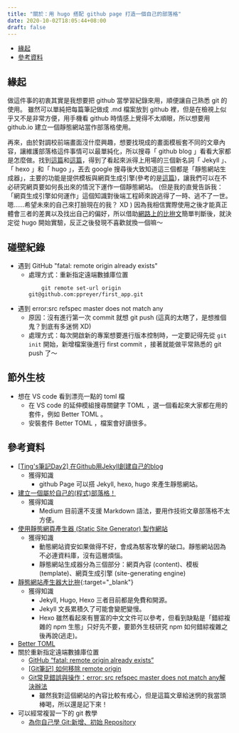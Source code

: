 ```yaml
---
title: "關於：用 hugo 搭配 github page 打造一個自己的部落格"
date: 2020-10-02T18:05:44+08:00
draft: false
---
```


- [緣起](#緣起)
- [參考資料](#參考資料)

## 緣起
做這件事的初衷其實是我想要把 github 當學習紀錄來用，順便讓自己熟悉 git 的使用。
雖然可以單純把每篇筆記做成 .md 檔案放到 github 裡，但是在檢視上似乎又不是非常方便，用手機看 github 時情感上覺得不太順眼，所以想要用 github.io 建立一個靜態網站當作部落格使用。

再來，由於對調校前端畫面沒什麼興趣，想要找現成的畫面模板套不同的文章內容，讓維護部落格這件事情可以最單純化，所以搜尋「 github blog 」看看大家都是怎麼做。找到[這篇](https://ithelp.ithome.com.tw/articles/10198964)和[這篇](https://medium.com/@allen6997535/%E5%BB%BA%E7%AB%8B%E4%B8%80%E5%80%8B%E5%B1%AC%E6%96%BC%E8%87%AA%E5%B7%B1%E7%9A%84-%E7%A8%8B%E5%BC%8F-%E9%83%A8%E8%90%BD%E6%A0%BC-4d295ed96236)，得到了看起來派得上用場的三個新名詞「 Jekyll 」、「 hexo 」和「 hugo 」，丟去 google 搜尋後大致知道這三個都是「靜態網站生成器」，主要的功能是提供模板與網頁生成引擎(參考的是[這篇](https://michaelchen.tech/technical-blogging/static-site-generator/))，讓我們可以在不必研究網頁要如何長出來的情況下運作一個靜態網站。
(但是我的直覺告訴我：「網頁生成引擎如何運作」這個知識對後端工程師來說逃得了一時、逃不了一世。嗯......希望未來的自己來打臉現在的我？ XD )
因為我相信實際使用之後才能真正體會三者的差異以及找出自己的偏好，所以借助[網路上的比拚文](https://raychiutw.github.io/2019/Static-Site-Generator-Comparison/)簡單判斷後，就決定從 hugo 開始實驗，反正之後發現不喜歡就換一個嘛～

## 碰壁紀錄
* 遇到 GitHub "fatal: remote origin already exists"
    + 處理方式：重新指定遠端數據庫位置
        ```
            git remote set-url origin git@github.com:ppreyer/first_app.git
        ```
* 遇到 error:src refspec master does not match any
    + 原因：沒有進行第一次 commit 就想 git push (這真的太瞎了，是想推個鬼？到底有多迷惘 XD)
    + 處理方式：每次開啟新的專案想要進行版本控制時，一定要記得先從 `git init` 開始，新增檔案後進行 first commit ，接著就能做平常熟悉的 git push 了～

## 節外生枝
* 想在 VS code 看到漂亮一點的 toml 檔
    + 在 VS code 的延伸模組搜尋關鍵字 TOML ，選一個看起來大家都在用的套件，例如 Better TOML 。
    + 安裝套件 Better TOML ，檔案會好讀很多。

## 參考資料
* [[Ting's筆記Day2] 在Github用Jekyll創建自己的blog](https://ithelp.ithome.com.tw/articles/10198964)
    + 獲得知識
        - github Page 可以搭 Jekyll, hexo, hugo 來產生靜態網站。
* [建立一個屬於自己的(程式)部落格！](https://medium.com/@allen6997535/%E5%BB%BA%E7%AB%8B%E4%B8%80%E5%80%8B%E5%B1%AC%E6%96%BC%E8%87%AA%E5%B7%B1%E7%9A%84-%E7%A8%8B%E5%BC%8F-%E9%83%A8%E8%90%BD%E6%A0%BC-4d295ed96236)
    + 獲得知識
        - Medium 目前還不支援 Markdown 語法，要用作技術文章部落格不太方便。
* [使用靜態網頁產生器 (Static Site Generator) 製作網站](https://michaelchen.tech/technical-blogging/static-site-generator/)
    + 獲得知識
        - 動態網站資安如果做得不好，會成為駭客攻擊的破口。靜態網站因為不必連資料庫，沒有這層煩惱。
        - 靜態網站生成器分為三個部分：網頁內容 (content)、模板 (template)、網頁生成引擎 (site-generating engine)
* [靜態網站產生器大比拚](https://raychiutw.github.io/2019/Static-Site-Generator-Comparison/){:target="_blank"}
    + 獲得知識
        - Jekyll, Hugo, Hexo 三者目前都是免費和開源。
        - Jekyll 文長累積久了可能會變肥變慢。
        - Hexo 雖然看起來有豐富的中文文件可以參考，但看到缺點是「錯綜複雜的 npm 生態」只好先不要，要節外生枝研究 npm 如何錯綜複雜之後再說(逃走)。
* [Better TOML](https://marketplace.visualstudio.com/items?itemName=bungcip.better-toml)
* 關於重新指定遠端數據庫位置
    - [GitHub “fatal: remote origin already exists”](https://stackoverflow.com/questions/10904339/github-fatal-remote-origin-already-exists)
    - [[Git筆記] 如何移除 remote origin](https://andy6804tw.github.io/2019/01/04/git-remove-remote/)
    - [Git常見錯誤與操作：error: src refspec master does not match any解決辦法](https://www.itread01.com/content/1546763944.html)
        - 雖然我對這個網站的內容比較有戒心，但是這篇文章給迷惘的我當頭棒喝，所以還是記下來！
* 可以經常複習一下的 git 教學
    - [為你自己學 Git:新增、初始 Repository](https://gitbook.tw/chapters/using-git/init-repository.html)